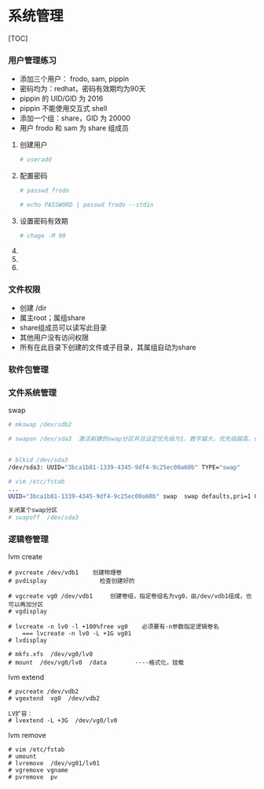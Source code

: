 # 系统管理

[TOC]

### 用户管理练习

- 添加三个用户： frodo, sam, pippin
- 密码均为：redhat，密码有效期均为90天
- pippin 的 UID/GID 为 2016
- pippin 不能使用交互式 shell
- 添加一个组：share，GID 为 20000
- 用户 frodo 和 sam 为 share 组成员



1. 创建用户

   ```bash
   # useradd 
   ```

2. 配置密码

   ```bash
   # passwd frodo
   ```

   ```bash
   # echo PASSWORD | passwd frodo --stdin
   ```

3. 设置密码有效期

   ```bash
   # chage -M 90
   ```

4. 

5. 

6. 

### 文件权限

- 创建 /dir
- 属主root；属组share
- share组成员可以读写此目录
- 其他用户没有访问权限
- 所有在此目录下创建的文件或子目录，其属组自动为share

### 软件包管理



### 文件系统管理

swap

```bash
# mkswap /dev/sdb2

# swapon /dev/sda3  激活新建的swap分区并且设定优先级为1，数字越大，优先级越高，优先把数据放在该分区


# blkid /dev/sda3
/dev/sda3: UUID="3bca1b81-1339-4345-9df4-9c25ec00a60b" TYPE="swap" 

# vim /etc/fstab
...
UUID="3bca1b81-1339-4345-9df4-9c25ec00a60b" swap  swap defaults,pri=1 0 0

关闭某个swap分区
# swapoff  /dev/sda3
```



### 逻辑卷管理

lvm create

```
# pvcreate /dev/vdb1    创建物理卷
# pvdisplay               检查创建好的

# vgcreate vg0 /dev/vdb1     创建卷组，指定卷组名为vg0，由/dev/vdb1组成，也可以再加分区
# vgdisplay

# lvcreate -n lv0 -l +100%free vg0    必须要有-n参数指定逻辑卷名
	=== lvcreate -n lv0 -L +1G vg01
# lvdisplay 

# mkfs.xfs  /dev/vg0/lv0
# mount  /dev/vg0/lv0  /data        ----格式化，挂载
```

lvm extend

```
# pvcreate /dev/vdb2
# vgextend  vg0  /dev/vdb2

LV扩容：
# lvextend -L +3G  /dev/vg0/lv0
```

lvm remove

```
# vim /etc/fstab
# umount
# lvremove  /dev/vg01/lv01
# vgremove vgname 
# pvremove  pv
```